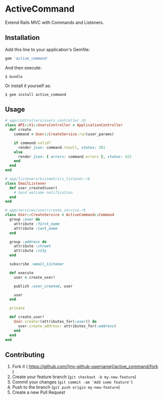 # ActiveCommand

Extend Rails MVC with Commands and Listeners.

## Installation

Add this line to your application's Gemfile:

```ruby
gem 'active_command'
```

And then execute:

    $ bundle

Or install it yourself as:

    $ gem install active_command

## Usage

```ruby
# app/controllers/users_controller.rb
class API::V1::UsersController < ApplicationController
  def create
    command = User::CreateService.run(user_params)

    if command.valid?
      render json: command.result, status: 201
    else
      render json: { errors: command.errors }, status: 422
    end
  end
end

# app/listeners/kissmetrics_listener.rb
class EmailListener
  def user_created(user)
    # Send welcome notification
  end
end

# app/services/user/create_service.rb
class User::CreateService < ActiveCommand::Command
  group :user do
    attribute :first_name
    attribute :last_name
  end

  group :address do
    attribute :street
    attribute :city
  end

  subscribe :email_listener

  def execute
    user = create_user!

    publish :user_created, user

    user
  end

  private

  def create_user!
    User.create!(attributes_for(:user)) do
      user.create_address! attributes_for(:address)
    end
  end
end
```

## Contributing

1. Fork it ( https://github.com/[my-github-username]/active_command/fork )
2. Create your feature branch (`git checkout -b my-new-feature`)
3. Commit your changes (`git commit -am 'Add some feature'`)
4. Push to the branch (`git push origin my-new-feature`)
5. Create a new Pull Request
